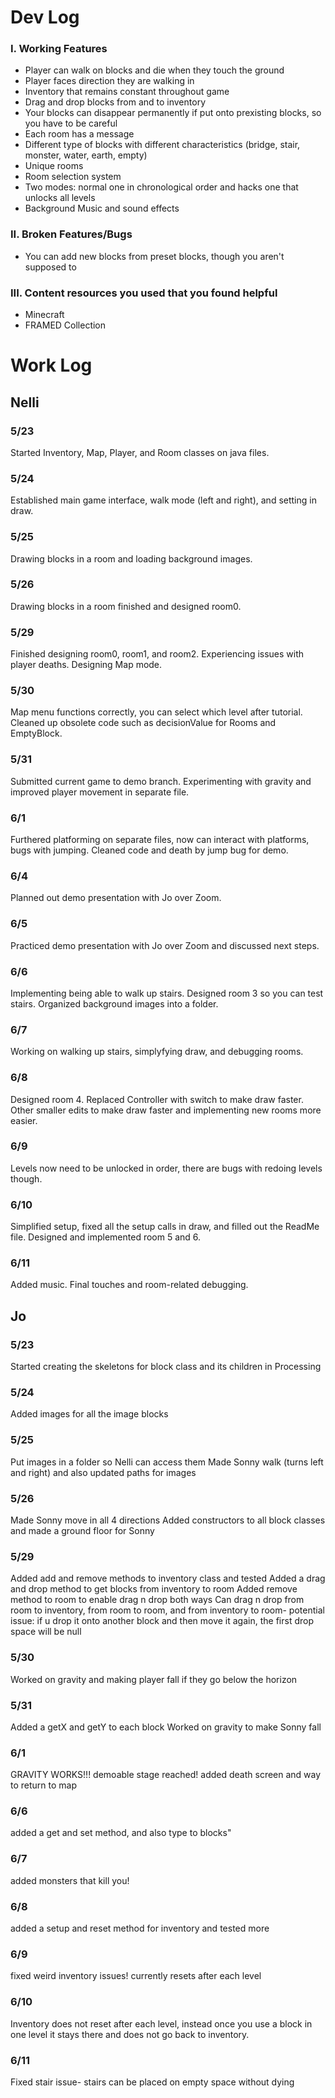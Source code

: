 # Dev Log
### I. Working Features
- Player can walk on blocks and die when they touch the ground
- Player faces direction they are walking in
- Inventory that remains constant throughout game
- Drag and drop blocks from and to inventory
- Your blocks can disappear permanently if put onto prexisting blocks, so you have to be careful 
- Each room has a message
- Different type of blocks with different characteristics (bridge, stair, monster, water, earth, empty)
- Unique rooms 
- Room selection system
- Two modes: normal one in chronological order and hacks one that unlocks all levels
- Background Music and sound effects
### II. Broken Features/Bugs
- You can add new blocks from preset blocks, though you aren't supposed to
### III. Content resources you used that you found helpful
- Minecraft
- FRAMED Collection
# Work Log

## Nelli

### 5/23
Started Inventory, Map, Player, and Room classes on java files.

### 5/24

Established main game interface, walk mode (left and right), and setting in draw.

### 5/25

Drawing blocks in a room and loading background images.

### 5/26

Drawing blocks in a room finished and designed room0.

### 5/29

Finished designing room0, room1, and room2.
Experiencing issues with player deaths.
Designing Map mode.

### 5/30

Map menu functions correctly, you can select which level after tutorial.
Cleaned up obsolete code such as decisionValue for Rooms and EmptyBlock.

### 5/31

Submitted current game to demo branch.
Experimenting with gravity and improved player movement in separate file.

### 6/1

Furthered platforming on separate files, now can interact with platforms, bugs with jumping.
Cleaned code and death by jump bug for demo.


### 6/4

Planned out demo presentation with Jo over Zoom.

### 6/5

Practiced demo presentation with Jo over Zoom and discussed next steps.


### 6/6

Implementing being able to walk up stairs.
Designed room 3 so you can test stairs.
Organized background images into a folder.

### 6/7

Working on walking up stairs, simplyfying draw, and debugging rooms.

### 6/8

Designed room 4.
Replaced Controller with switch to make draw faster.
Other smaller edits to make draw faster and implementing new rooms more easier.

### 6/9

Levels now need to be unlocked in order, there are bugs with redoing levels though.

### 6/10

Simplified setup, fixed all the setup calls in draw, and filled out the ReadMe file. Designed and implemented room 5 and 6.


### 6/11

Added music. Final touches and room-related debugging. 

## Jo

### 5/23

Started creating the skeletons for block class and its children in Processing

### 5/24

Added images for all the image blocks

### 5/25

Put images in a folder so Nelli can access them
Made Sonny walk (turns left and right) and also updated paths for images

### 5/26

Made Sonny move in all 4 directions
Added constructors to all block classes and made a ground floor for Sonny

### 5/29

Added add and remove methods to inventory class and tested
Added a drag and drop method to get blocks from inventory to room
Added remove method to room to enable drag n drop both ways
Can drag n drop from room to inventory, from room to room, and from inventory to room- potential issue: if u drop it onto another block and then move it again, the first drop space will be null

### 5/30

Worked on gravity and making player fall if they go below the horizon

### 5/31

Added a getX and getY to each block
Worked on gravity to make Sonny fall

### 6/1

GRAVITY WORKS!!! demoable stage reached!
added death screen and way to return to map

### 6/6

added a get and set method, and also type to blocks"

### 6/7

added monsters that kill you!

### 6/8

added a setup and reset method for inventory and tested more

### 6/9

fixed weird inventory issues! currently resets after each level

### 6/10

Inventory does not reset after each level, instead once you use a block in one level it stays there and does not go back to inventory.

### 6/11

Fixed stair issue- stairs can be placed on empty space without dying
